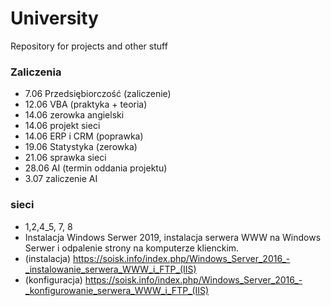 # University
Repository for projects and other stuff 

### Zaliczenia 
- 7.06 Przedsiębiorczość (zaliczenie)
- 12.06 VBA (praktyka + teoria)
- 14.06 zerowka angielski
- 14.06 projekt sieci
- 14.06 ERP i CRM (poprawka)
- 19.06 Statystyka (zerowka)
- 21.06 sprawka sieci
- 28.06 AI (termin oddania projektu)
- 3.07 zaliczenie AI

### sieci
- 1,2,4_5, 7, 8 
- Instalacja Windows Serwer 2019, instalacja serwera WWW na Windows Serwer i odpalenie strony na komputerze klienckim. 
- (instalacja) https://soisk.info/index.php/Windows_Server_2016_-_instalowanie_serwera_WWW_i_FTP_(IIS)
- (konfiguracja) https://soisk.info/index.php/Windows_Server_2016_-_konfigurowanie_serwera_WWW_i_FTP_(IIS)
